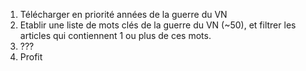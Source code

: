 1. Télécharger en priorité années de la guerre du VN
2. Etablir une liste de mots clés de la guerre du VN (~50), et filtrer les articles qui contiennent 1 ou plus de ces mots.
3. ???
4. Profit